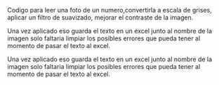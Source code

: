 Codigo para leer una foto de un numero,convertirla a escala de grises, aplicar un filtro de suavizado, mejorar el contraste de la imagen.

Una vez aplicado eso guarda el texto en un excel junto al nombre de la imagen solo faltaria limpiar los posibles errores que pueda tener al momento de
pasar el texto al excel. 

Una vez aplicado eso guarda el texto en un excel junto al nombre de la imagen solo faltaria limpiar los posibles errores que pueda tener al momento de
pasar el texto al excel. 


